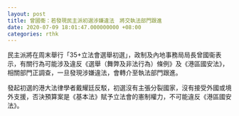 ```yaml
---
layout: post
title: 曾國衞：若發現民主派初選涉嫌違法　將交執法部門跟進
date: 2020-07-09 18:01:47.000000000 +08:00
categories: rthk
---
```


民主派將在周末舉行「35+立法會選舉初選」，政制及內地事務局局長曾國衞表示，有關行為可能涉及違反《選舉（舞弊及非法行為）條例》及《港區國安法》，相關部門正調查，一旦發現涉嫌違法，會轉介至執法部門跟進。

發起初選的港大法律學者戴耀廷反駁，初選沒有主張分裂國家，沒有接受外國或境外支援，否決預算案是《基本法》賦予立法會的憲制權力，不可能違反《港區國安法》。
